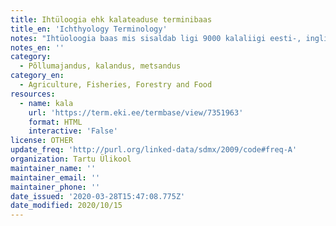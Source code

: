 ```yaml
---
title: Ihtüloogia ehk kalateaduse terminibaas
title_en: 'Ichthyology Terminology'
notes: "Ihtüoloogia baas mis sisaldab ligi 9000 kalaliigi eesti-, inglise- ja ladinakeelseid nimesid.\r\nKokku: 34776 terminit\r\nKeeled: eesti, inglise, ladina."
notes_en: ''
category:
  - Põllumajandus, kalandus, metsandus
category_en:
  - Agriculture, Fisheries, Forestry and Food
resources:
  - name: kala
    url: 'https://term.eki.ee/termbase/view/7351963'
    format: HTML
    interactive: 'False'
license: OTHER
update_freq: 'http://purl.org/linked-data/sdmx/2009/code#freq-A'
organization: Tartu Ülikool
maintainer_name: ''
maintainer_email: ''
maintainer_phone: ''
date_issued: '2020-03-28T15:47:08.775Z'
date_modified: 2020/10/15
---
```

